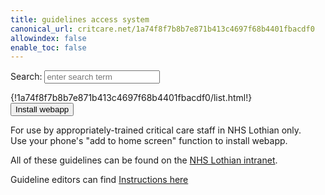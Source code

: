 ```yaml
---
title: guidelines access system
canonical_url: critcare.net/1a74f8f7b8b7e871b413c4697f68b4401fbacdf0
allowindex: false
enable_toc: false
---
```


<link rel="/1a74f8f7b8b7e871b413c4697f68b4401fbacdf0/img/favicon.ico">
<link rel="apple-touch-icon" sizes="180x180" href="/1a74f8f7b8b7e871b413c4697f68b4401fbacdf0/img/favicon/apple-touch-icon.png">
<link rel="icon" type="image/png" sizes="32x32" href="/1a74f8f7b8b7e871b413c4697f68b4401fbacdf0/img/favicon/favicon-32x32.png">
<link rel="icon" type="image/png" sizes="16x16" href="/1a74f8f7b8b7e871b413c4697f68b4401fbacdf0/img/favicon/favicon-16x16.png">
<link rel="manifest" href="/1a74f8f7b8b7e871b413c4697f68b4401fbacdf0/img/favicon/site.webmanifest" crossorigin="use-credentials">
<link rel="mask-icon" href="/1a74f8f7b8b7e871b413c4697f68b4401fbacdf0/img/favicon/safari-pinned-tab.svg" color="#5bbad5">
<link rel="shortcut icon" href="/1a74f8f7b8b7e871b413c4697f68b4401fbacdf0/img/favicon/favicon.ico">
<meta name="msapplication-TileColor" content="#da532c">
<meta name="msapplication-config" content="/1a74f8f7b8b7e871b413c4697f68b4401fbacdf0/img/favicon/browserconfig.xml">
<meta name="theme-color" content="#ffffff">
<meta name="viewport" content="width=device-width, user-scalable=no" />
<meta http-equiv="cache-control" content="Private" />
<meta http-equiv="Expires" content="600" />
<script src="https://unpkg.com/lunr/lunr.js"></script>
<script src="https://code.jquery.com/jquery-2.1.3.min.js"></script>
<!-- https://lunrjs.com/guides/getting_started.html -->
<link rel="stylesheet" href="custom.css">


<p>Search: <input id="search" type="text" placeholder="enter search term"></p>

<div id="results"></div>

<div class="col-xs-12 col-md-6 col-lg-4">
  {!1a74f8f7b8b7e871b413c4697f68b4401fbacdf0/list.html!}
</div>

<div class="col-xs-12 col-md-6 col-lg-8">
  <button class="add-button">Install webapp</button>
</div>

<div>
  <p>
    For use by appropriately-trained critical care staff in NHS Lothian only. <br>Use your phone's "add to home screen" function to install webapp.
  </p>
    
  <p>
    All of these guidelines can be found on the <a href="http://intranet.lothian.scot.nhs.uk/Directory/CriticalCare/Pages"> NHS Lothian intranet</a>.
  </p>

  <p>
    Guideline editors can find <a href="https://critcare.net/1a74f8f7b8b7e871b413c4697f68b4401fbacdf0/criticalcare/offline_README/">Instructions here</a> 
  </p>
</div>

<script src="search.js"></script>
<script src="sw_load.js"></script>








